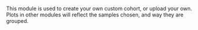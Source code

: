 This module is used to create your own custom cohort, or upload your own. Plots in other modules will reflect the samples chosen, and way they are grouped.

